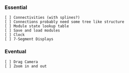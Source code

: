 ### Essential

	[ ] Connectivities (with splines?)
	[ ] Connections probably need some tree like structure
	[ ] Module state lookup table
	[ ] Save and load modules
	[ ] Clock
	[ ] 7-Segment Displays

### Eventual

	[ ] Drag Camera
	[ ] Zoom in and out